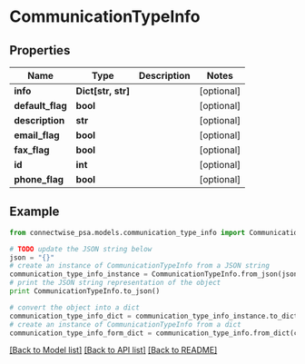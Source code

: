 # CommunicationTypeInfo


## Properties
Name | Type | Description | Notes
------------ | ------------- | ------------- | -------------
**info** | **Dict[str, str]** |  | [optional] 
**default_flag** | **bool** |  | [optional] 
**description** | **str** |  | [optional] 
**email_flag** | **bool** |  | [optional] 
**fax_flag** | **bool** |  | [optional] 
**id** | **int** |  | [optional] 
**phone_flag** | **bool** |  | [optional] 

## Example

```python
from connectwise_psa.models.communication_type_info import CommunicationTypeInfo

# TODO update the JSON string below
json = "{}"
# create an instance of CommunicationTypeInfo from a JSON string
communication_type_info_instance = CommunicationTypeInfo.from_json(json)
# print the JSON string representation of the object
print CommunicationTypeInfo.to_json()

# convert the object into a dict
communication_type_info_dict = communication_type_info_instance.to_dict()
# create an instance of CommunicationTypeInfo from a dict
communication_type_info_form_dict = communication_type_info.from_dict(communication_type_info_dict)
```
[[Back to Model list]](../README.md#documentation-for-models) [[Back to API list]](../README.md#documentation-for-api-endpoints) [[Back to README]](../README.md)


